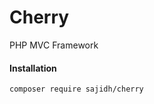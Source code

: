 # Cherry
PHP MVC Framework 
#### Installation
<pre><code>composer require sajidh/cherry
</code></pre>
